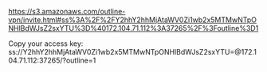 https://s3.amazonaws.com/outline-vpn/invite.html#ss%3A%2F%2FY2hhY2hhMjAtaWV0Zi1wb2x5MTMwNTpONHlBdWJsZ2sxYTU%3D%40172.104.71.112%3A37265%2F%3Foutline%3D1

Copy your access key: ss://Y2hhY2hhMjAtaWV0Zi1wb2x5MTMwNTpONHlBdWJsZ2sxYTU=@172.104.71.112:37265/?outline=1
